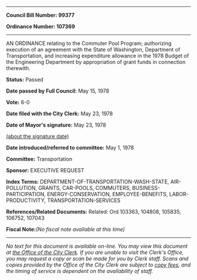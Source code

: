 

********

**Council Bill Number: 99377**
   
**Ordinance Number: 107369**
********

 AN ORDINANCE relating to the Commuter Pool Program; authorizing execution of an agreement with the State of Washington, Department of Transportation, and increasing expenditure allowance in the 1978 Budget of the Engineering Department by appropriation of grant funds in connection therewith.

**Status:** Passed
   
**Date passed by Full Council:** May 15, 1978
   
**Vote:** 6-0
   
**Date filed with the City Clerk:** May 23, 1978
   
**Date of Mayor's signature:** May 23, 1978
   
[(about the signature date)](/~public/approvaldate.htm)
   
   
   
**Date introduced/referred to committee:** May 1, 1978
   
**Committee:** Transportation
   
**Sponsor:** EXECUTIVE REQUEST
   
   
**Index Terms:** DEPARTMENT-OF-TRANSPORTATION-WASH-STATE, AIR-POLLUTION, GRANTS, CAR-POOLS, COMMUTERS, BUSINESS-PARTICIPATION, ENERGY-CONSERVATION, EMPLOYEE-BENEFITS, LABOR-PRODUCTIVITY, TRANSPORTATION-SERVICES

**References/Related Documents:** Related: Ord 103363, 104808, 105835, 106752, 107043

**Fiscal Note:**_(No fiscal note available at this time)_
********

_No text for this document is available on-line. You may view this document at [the Office of the City Clerk](http://www.seattle.gov/leg/clerk/contactUs.htm). If you are unable to visit the Clerk's Office, you may request a copy or scan be made for you by Clerk staff. Scans and copies provided by the Office of the City Clerk are subject to [copy fees](http://clerk.seattle.gov/~public/clerkfees.htm), and the timing of service is dependent on the availability of staff._

